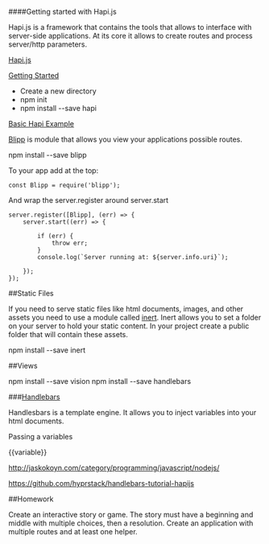 ####Getting started with Hapi.js

Hapi.js is a framework that contains the tools that allows to interface with server-side applications. At its core it allows to create routes and process server/http parameters.

[Hapi.js](https://hapijs.com/)

[Getting Started](https://hapijs.com/tutorials/getting-started?lang=en_US)

* Create a new directory
* npm init
* npm install --save hapi

[Basic Hapi Example](https://github.com/zevenrodriguez/CIM593-693/tree/master/week3/examples/basicHapi)

[Blipp](https://www.npmjs.com/package/blipp) is module that allows you view your applications possible routes.

npm install --save blipp

To your app add at the top:

```
const Blipp = require('blipp');
```

And wrap the server.register around server.start

```
server.register([Blipp], (err) => {
    server.start((err) => {

        if (err) {
            throw err;
        }
        console.log(`Server running at: ${server.info.uri}`);

    });
});
```

##Static Files

If you need to serve static files like html documents, images, and other assets you need to use a module called [inert](https://github.com/hapijs/inert). Inert allows you to set a folder on your server to hold your static content. In your project create a public folder that will contain these assets.

npm install --save inert


##Views

npm install --save vision
npm install --save handlebars


###[Handlebars](http://handlebarsjs.com/installation.html)

Handlesbars is a template engine. It allows you to inject variables into your html documents.

Passing a variables

{{variable}}


http://jaskokoyn.com/category/programming/javascript/nodejs/


https://github.com/hyprstack/handlebars-tutorial-hapijs


##Homework

Create an interactive story or game. The story must have a beginning and middle with multiple choices, then a resolution. Create an application with multiple routes and at least one helper.


